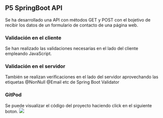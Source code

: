 ## P5 SpringBoot API
Se ha desarrollado una API con métodos GET y POST con el bojetivo de recibir los datos de un formulario de contacto de una página web.

### Validación en el cliente
Se han realizado las validaciones necesarias en el lado del cliente empleando JavaScript.
### Validación en el servidor
También se realizan verificaciones en el lado del servidor aprovechando las etiquetas @NonNull @Email etc de Spring Boot Validator

### GitPod
Se puede visualizar el código del proyecto haciendo click en el siguiente boton.
[![](https://gitpod.io/button/open-in-gitpod.svg)](https://gitpod.io/#https://github.com/joserra20/formapp)